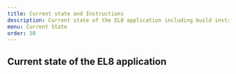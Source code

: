 ```yaml
---
title: Current state and Instructions
description: Current state of the EL8 application including build instructions, technical requirements and dependencies.
menu: Current State
order: 50
---
```


## Current state of the EL8 application 